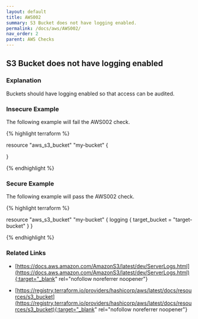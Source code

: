 ```yaml
---
layout: default
title: AWS002
summary: S3 Bucket does not have logging enabled.
permalink: /docs/aws/AWS002/
nav_order: 2
parent: AWS Checks
---
```


## S3 Bucket does not have logging enabled

### Explanation


Buckets should have logging enabled so that access can be audited. 



### Insecure Example

The following example will fail the AWS002 check.

{% highlight terraform %}

resource "aws_s3_bucket" "my-bucket" {

}

{% endhighlight %}



### Secure Example

The following example will pass the AWS002 check.

{% highlight terraform %}

resource "aws_s3_bucket" "my-bucket" {
	logging {
		target_bucket = "target-bucket"
	}
}

{% endhighlight %}


### Related Links


- [https://docs.aws.amazon.com/AmazonS3/latest/dev/ServerLogs.html](https://docs.aws.amazon.com/AmazonS3/latest/dev/ServerLogs.html){:target="_blank" rel="nofollow noreferrer noopener"}

- [https://registry.terraform.io/providers/hashicorp/aws/latest/docs/resources/s3_bucket](https://registry.terraform.io/providers/hashicorp/aws/latest/docs/resources/s3_bucket){:target="_blank" rel="nofollow noreferrer noopener"}

